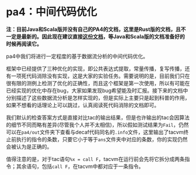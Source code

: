 # pa4：中间代码优化

**注：目前Java和Scala版并没有自己的PA4的文档，这里是Rust版的文档，且不一定是最新的。因此现在建议直接[这份文档](https://mashplant.gitbook.io/decaf-doc/pa4)，等Java和Scala版的文档准备好的时候再阅读它。**

pa4中我们将进行一定程度的基于数据流分析的中间代码优化。

框架中已经提供了三种优化的实现，即公共表达式提取，常量传播，复写传播，还有一项死代码消除没有实现，这是大家的实验任务。需要说明的是，目前我们只在很有限的测例上检测了优化的正确性，而且这个框架是第一次使用，所以有可能在已经实现的优化中存在bug，大家如果发现bug希望能及时汇报。接下来的文档中分别描述了这些数据流分析是怎样实现的，但是实际上主要只是起到科普的作用，如果不想看的话理论上可以跳过，认真阅读死代码消除的文档即可。

我们默认的检查答案方式是直接对比tac的输出结果，但是也许输出的tac会因算法的细节不同而略有差异(尽管我个人并不太相信)，所以假如测试结果为`Fail`，仍然可以在`pa4/out`文件夹下查看与decaf代码同名的`.info`文件，这里输出了tacvm终止前执行的指令的条数，只要它小于等于`ans`文件夹中对应的条数，你的实现仍然会被认为是正确的。

值得注意的是，对于tac语句`%x = call F`，tacvm在运行前会先将它拆分成两条指令；其余语句，包括`call F`，在tacvm中都对应于一条指令。